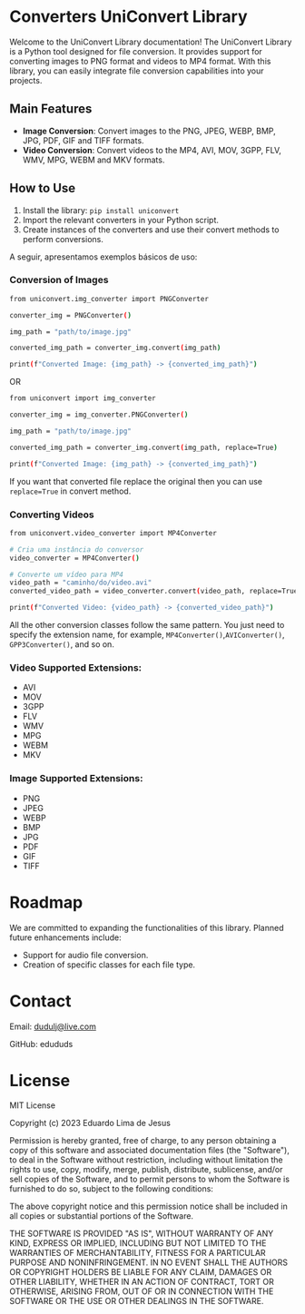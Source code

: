 # Converters UniConvert Library

Welcome to the UniConvert Library documentation! The UniConvert Library is a Python tool designed for file conversion. It provides support for converting images to PNG format and videos to MP4 format. With this library, you can easily integrate file conversion capabilities into your projects.

## Main Features
- **Image Conversion**: Convert images to the PNG, JPEG, WEBP, BMP, JPG, PDF, GIF and TIFF formats.
- **Video Conversion**: Convert videos to the MP4, AVI, MOV, 3GPP, FLV, WMV, MPG, WEBM and MKV formats.

## How to Use

1. Install the library: ``pip install uniconvert``
2. Import the relevant converters in your Python script.
3. Create instances of the converters and use their convert methods to perform conversions.


A seguir, apresentamos exemplos básicos de uso:

### Conversion of Images
```bash
from uniconvert.img_converter import PNGConverter

converter_img = PNGConverter()

img_path = "path/to/image.jpg"

converted_img_path = converter_img.convert(img_path)

print(f"Converted Image: {img_path} -> {converted_img_path}")
```
OR
```bash
from uniconvert import img_converter

converter_img = img_converter.PNGConverter()

img_path = "path/to/image.jpg"

converted_img_path = converter_img.convert(img_path, replace=True)

print(f"Converted Image: {img_path} -> {converted_img_path}")
```
If you want that converted file replace the original then you can use ``replace=True`` in convert method.

### Converting Videos
```bash
from uniconvert.video_converter import MP4Converter

# Cria uma instância do conversor
video_converter = MP4Converter()

# Converte um vídeo para MP4
video_path = "caminho/do/video.avi"
converted_video_path = video_converter.convert(video_path, replace=True)

print(f"Converted Video: {video_path} -> {converted_video_path}")
```

All the other conversion classes follow the same pattern. You just need to specify the extension name, for example, ``MP4Converter()``,``AVIConverter()``, ``GPP3Converter()``, and so on.

### Video Supported Extensions:

- AVI
- MOV
- 3GPP
- FLV
- WMV
- MPG
- WEBM
- MKV

### Image Supported Extensions:
- PNG
- JPEG
- WEBP
- BMP
- JPG
- PDF
- GIF
- TIFF

# Roadmap
We are committed to expanding the functionalities of this library. Planned future enhancements include:

- Support for audio file conversion.
- Creation of specific classes for each file type.

# Contact
Email: dudulj@live.com

GitHub: edududs

# License
MIT License

Copyright (c) 2023 Eduardo Lima de Jesus

Permission is hereby granted, free of charge, to any person obtaining a copy
of this software and associated documentation files (the "Software"), to deal
in the Software without restriction, including without limitation the rights
to use, copy, modify, merge, publish, distribute, sublicense, and/or sell
copies of the Software, and to permit persons to whom the Software is
furnished to do so, subject to the following conditions:

The above copyright notice and this permission notice shall be included in all
copies or substantial portions of the Software.

THE SOFTWARE IS PROVIDED "AS IS", WITHOUT WARRANTY OF ANY KIND, EXPRESS OR
IMPLIED, INCLUDING BUT NOT LIMITED TO THE WARRANTIES OF MERCHANTABILITY,
FITNESS FOR A PARTICULAR PURPOSE AND NONINFRINGEMENT. IN NO EVENT SHALL THE
AUTHORS OR COPYRIGHT HOLDERS BE LIABLE FOR ANY CLAIM, DAMAGES OR OTHER
LIABILITY, WHETHER IN AN ACTION OF CONTRACT, TORT OR OTHERWISE, ARISING FROM,
OUT OF OR IN CONNECTION WITH THE SOFTWARE OR THE USE OR OTHER DEALINGS IN THE
SOFTWARE.
